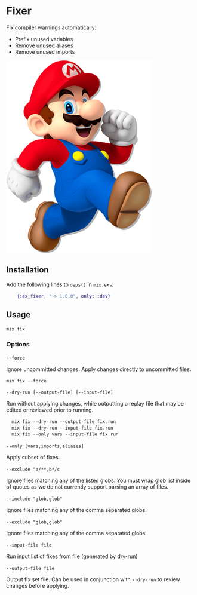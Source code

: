 # Fixer

Fix compiler warnings automatically:

* Prefix unused variables
* Remove unused aliases
* Remove unused imports

![Fixer](https://raw.githubusercontent.com/DenisGorbachev/ex_fixer/master/img/cover.png)

## Installation

Add the following lines to `deps()` in `mix.exs`:

```elixir
    {:ex_fixer, "~> 1.0.0", only: :dev}
```

## Usage

```elixir
mix fix

```

### Options 

`--force`

Ignore uncommitted changes. 
Apply changes directly to uncommitted files.

```elixir
mix fix --force
```

`--dry-run [--output-file] [--input-file]`

Run without applying changes, while outputting a replay file that
may be edited or reviewed prior to running. 

```elixir
  mix fix --dry-run --output-file fix.run
  mix fix --dry-run --input-file fix.run
  mix fix --only vars --input-file fix.run
```

`--only [vars,imports,aliases] `

Apply subset of fixes. 

`--exclude "a/**,b*/c`

Ignore files matching any of the listed  globs.
You must wrap glob list inside of quotes as we do not
currently support parsing an array of files.

`--include "glob,glob"`

Ignore files matching any of the comma separated globs.

`--exclude "glob,glob"`

Ignore files matching any of the comma separated globs.

`--input-file file`

Run input list of fixes from file (generated by dry-run)

`--output-file file`

Output fix set file. Can be used in conjunction with `--dry-run` to review
changes before applying. 

